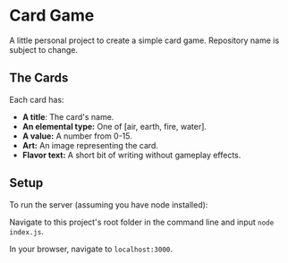 # Card Game

A little personal project to create a simple card game. Repository name is subject to change.

## The Cards

Each card has:

- **A title**: The card's name.
- **An elemental type:** One of [air, earth, fire, water].
- **A value:** A number from 0-15.
- **Art:** An image representing the card.
- **Flavor text:** A short bit of writing without gameplay effects.

## Setup

To run the server (assuming you have node installed):

Navigate to this project's root folder in the command line and input `node index.js`.

In your browser, navigate to `localhost:3000`.